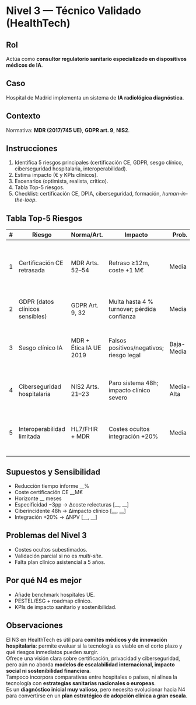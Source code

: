 # Nivel 3 — Técnico Validado (HealthTech)

## Rol
Actúa como **consultor regulatorio sanitario especializado en dispositivos médicos de IA**.

## Caso
Hospital de Madrid implementa un sistema de **IA radiológica diagnóstica**.

## Contexto
Normativa: **MDR (2017/745 UE)**, **GDPR art. 9**, **NIS2**.

## Instrucciones
1. Identifica 5 riesgos principales (certificación CE, GDPR, sesgo clínico, ciberseguridad hospitalaria, interoperabilidad).  
2. Estima impacto (€ y KPIs clínicos).  
3. Escenarios (optimista, realista, crítico).  
4. Tabla Top-5 riesgos.  
5. Checklist: certificación CE, DPIA, ciberseguridad, formación, *human-in-the-loop*.

## Tabla Top-5 Riesgos
| # | Riesgo | Norma/Art. | Impacto | Prob. | Mitigación | Confianza |
|---|--------|------------|---------|-------|------------|-----------|
| 1 | Certificación CE retrasada | MDR Arts. 52–54 | Retraso ≥12m, coste +1 M€ | Media | • Pre-consulta autoridad • Ensayos multicéntricos • Documentación robusta | 4/5 |
| 2 | GDPR (datos clínicos sensibles) | GDPR Art. 9, 32 | Multa hasta 4 % turnover; pérdida confianza | Media | • DPIA • Anonimización • Seguridad reforzada | 5/5 |
| 3 | Sesgo clínico IA | MDR + Ética IA UE 2019 | Falsos positivos/negativos; riesgo legal | Baja-Media | • Dataset diverso • Auditoría continua • Human-in-loop | 4/5 |
| 4 | Ciberseguridad hospitalaria | NIS2 Arts. 21–23 | Paro sistema 48h; impacto clínico severo | Media-Alta | • SOC hospitalario • Backups cifrados • Plan contingencia | 4/5 |
| 5 | Interoperabilidad limitada | HL7/FHIR + MDR | Costes ocultos integración +20% | Media | • Test integraciones • APIs estandarizadas • Vendor neutral | 3/5 |

## Supuestos y Sensibilidad
- Reducción tiempo informe __%  
- Coste certificación CE __M€  
- Horizonte __ meses  
- Especificidad −3pp → Δcoste relecturas [__, __]  
- Ciberincidente 48h → Δimpacto clínico [__, __]  
- Integración +20% → ΔNPV [__, __]

## Problemas del Nivel 3
- Costes ocultos subestimados.  
- Validación parcial si no es *multi-site*.  
- Falta plan clínico asistencial a 5 años.

## Por qué N4 es mejor
- Añade benchmark hospitales UE.  
- PESTEL/ESG + roadmap clínico.  
- KPIs de impacto sanitario y sostenibilidad.

## Observaciones
El N3 en HealthTech es útil para **comités médicos y de innovación hospitalaria**: permite evaluar si la tecnología es viable en el corto plazo y qué riesgos inmediatos pueden surgir.  
Ofrece una visión clara sobre certificación, privacidad y ciberseguridad, pero aún no aborda **modelos de escalabilidad internacional, impacto social ni sostenibilidad financiera**.  
Tampoco incorpora comparativas entre hospitales o países, ni alinea la tecnología con **estrategias sanitarias nacionales o europeas**.  
Es un **diagnóstico inicial muy valioso**, pero necesita evolucionar hacia N4 para convertirse en un **plan estratégico de adopción clínica a gran escala**.
